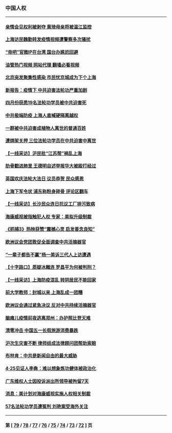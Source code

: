 ### 中国人权
---
#### [亲情会见权利被剥夺 黄琦母亲将被温江监控](../../pages/ncid278/n13733499.md?05121245) 
#### [上海访民魏勤转发疫情视频遭警察多次骚扰](../../pages/ncid278/n13733148.md?05121245) 
#### [“帝吧”官微IP在台湾 国台办尴尬回避](../../pages/ncid278/n13733056.md?05121245) 
#### [油管热门视频 网站代理 翻墙必看视频](http://209.222.30.114:81/youtube.html?05121245)
#### [北京突发聚集性感染 市民忧京城成为下个上海](../../pages/ncid278/n13732920.md?05121245) 
#### [新报告：疫情下 中共迫害法轮功严重加剧](../../pages/ncid278/n13732612.md?05121245) 
#### [四月份获悉19名法轮功学员被中共迫害死](../../pages/ncid278/n13731456.md?05121245) 
#### [中共极端防疫 上海人直喊硬隔离越权](../../pages/ncid278/n13732359.md?05121245) 
#### [一群被中共迫害成植物人离世的普通百姓](../../pages/ncid278/n13730316.md?05121245) 
#### [遭绑架关押 三位法轮功学员在中共迫害中离世](../../pages/ncid278/n13727134.md?05121245) 
#### [【一线采访】沪民批“江苏帮”祸乱上海](../../pages/ncid278/n13731242.md?05121245) 
#### [肋骨戳进肺里 王德明自述举报华大被殴打经过](../../pages/ncid278/n13730815.md?05121245) 
#### [英国欢庆法轮大法日 议员恭贺 民众感恩](../../pages/ncid278/n13730266.md?05121245) 
#### [上海下军令状 浦东称粉身碎骨 评论区翻车](../../pages/ncid278/n13729974.md?05121245) 
#### [【一线采访】长沙民众连日抗议工厂排污致病](../../pages/ncid278/n13729392.md?05121245) 
#### [海康威视被指触犯人权 专家：美拟升级制裁](../../pages/ncid278/n13729009.md?05121245) 
#### [《抓捕3》热映获赞“震撼心灵 启发善念良知”](../../pages/ncid278/n13729129.md?05121245) 
#### [欧洲议会党团敦促全面调查中共活摘器官](../../pages/ncid278/n13729021.md?05121245) 
#### [“一辈子都告不赢”杨一美诉三代人上访遭遇](../../pages/ncid278/n13728969.md?05121245) 
#### [【十字路口】质疑冰雕连 罗昌平为何被判刑？](../../pages/ncid278/n13728739.md?05121245) 
#### [【一线采访】上海防疫混乱 转阴居民不能回家](../../pages/ncid278/n13728726.md?05121245) 
#### [前大学教师：封城以来 上海乱成一团糟](../../pages/ncid278/n13728515.md?05121245) 
#### [欧洲议会通过紧急决议 反对中共持续活摘器官](../../pages/ncid278/n13728211.md?05121245) 
#### [脑瘫儿疫情前夜逃离郑州：办护照比登天难](../../pages/ncid278/n13728232.md?05121245) 
#### [清零冲击 中国五一长假旅游消费暴跌](../../pages/ncid278/n13727808.md?05121245) 
#### [沪次生灾害不断 律师组成法律顾问团帮助索赔](../../pages/ncid278/n13727729.md?05121245) 
#### [布林肯：中共是新闻自由的最大威胁](../../pages/ncid278/n13727223.md?05121245) 
#### [4‧25见证人李犇：难以想象炼功健体被政治化](../../pages/ncid278/n13726951.md?05121245) 
#### [广东维权人士因投诉派出所领导被拘留7天](../../pages/ncid278/n13727127.md?05121245) 
#### [消息：美计划对海康威视实施人权相关制裁](../../pages/ncid278/n13727090.md?05121245) 
#### [57名法轮功学员遭冤判 刘艳案受海外关注](../../pages/ncid278/n13726210.md?05121245) 

---
#### 第 [ [79](./79.md?05121245) / [78](./78.md?05121245) / [77](./77.md?05121245) / [76](./76.md?05121245) / [75](./75.md?05121245) / [74](./74.md?05121245) / [73](./73.md?05121245) / [72](./72.md?05121245) ] 页
